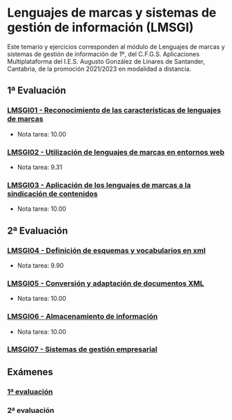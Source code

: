 # Lenguajes de marcas y sistemas de gestión de información (LMSGI)
Este temario y ejercicios corresponden al módulo de Lenguajes de marcas y sistemas de gestión de información de 1º, del C.F.G.S. Aplicaciones Multiplataforma del I.E.S. Augusto González de Linares de Santander, Cantabria, de la promoción 2021/2023 en modalidad a distancia.
## 1ª Evaluación
### [LMSGI01 - Reconocimiento de las características de lenguajes de marcas](https://github.com/DiegoGlez1992/DAM/tree/main/Lenguajes%20de%20marcas%20y%20sistemas%20de%20gesti%C3%B3n%20de%20informaci%C3%B3n/LMSGI01%20-%20Reconocimiento%20de%20las%20caracter%C3%ADsticas%20de%20lenguajes%20de%20marcas)
* Nota tarea: 10.00
### [LMSGI02 - Utilización de lenguajes de marcas en entornos web](https://github.com/DiegoGlez1992/DAM/tree/main/Lenguajes%20de%20marcas%20y%20sistemas%20de%20gesti%C3%B3n%20de%20informaci%C3%B3n/LMSGI02%20-%20Utilizaci%C3%B3n%20de%20lenguajes%20de%20marcas%20en%20entornos%20web)
* Nota tarea: 9.31
### [LMSGI03 - Aplicación de los lenguajes de marcas a la sindicación de contenidos](https://github.com/DiegoGlez1992/DAM/tree/main/Lenguajes%20de%20marcas%20y%20sistemas%20de%20gesti%C3%B3n%20de%20informaci%C3%B3n/LMSGI03%20-%20Aplicaci%C3%B3n%20de%20los%20lenguajes%20de%20marcas%20a%20la%20sindicaci%C3%B3n%20de%20contenidos)
* Nota tarea: 10.00
## 2ª Evaluación
### [LMSGI04 - Definición de esquemas y vocabularios en xml](https://github.com/DiegoGlez1992/DAM/tree/main/Lenguajes%20de%20marcas%20y%20sistemas%20de%20gesti%C3%B3n%20de%20informaci%C3%B3n/LMSGI04%20-%20Definici%C3%B3n%20de%20esquemas%20y%20vocabularios%20en%20XML)
* Nota tarea: 9.90
### [LMSGI05 - Conversión y adaptación de documentos XML](https://github.com/DiegoGlez1992/DAM/tree/main/Lenguajes%20de%20marcas%20y%20sistemas%20de%20gesti%C3%B3n%20de%20informaci%C3%B3n/LMSGI05%20-%20Conversi%C3%B3n%20y%20adaptaci%C3%B3n%20de%20documentos%20XML)
* Nota tarea: 10.00
### [LMSGI06 - Almacenamiento de información](https://github.com/DiegoGlez1992/DAM/tree/main/Lenguajes%20de%20marcas%20y%20sistemas%20de%20gesti%C3%B3n%20de%20informaci%C3%B3n/LMSGI06%20-%20Almacenamiento%20de%20informaci%C3%B3n)
* Nota tarea: 10.00
### [LMSGI07 - Sistemas de gestión empresarial](https://github.com/DiegoGlez1992/DAM/tree/main/Lenguajes%20de%20marcas%20y%20sistemas%20de%20gesti%C3%B3n%20de%20informaci%C3%B3n/LMSGI07%20-%20Sistemas%20de%20gesti%C3%B3n%20empresarial)
## Exámenes
### [1ª evaluación](https://github.com/DiegoGlez1992/DAM/tree/main/Lenguajes%20de%20marcas%20y%20sistemas%20de%20gesti%C3%B3n%20de%20informaci%C3%B3n/Examen%201%C2%AA%20evaluaci%C3%B3n)
### 2ª evaluación
